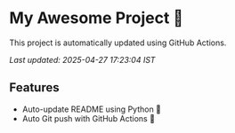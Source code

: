 # My Awesome Project 🚀

This project is automatically updated using GitHub Actions.

_Last updated: 2025-04-27 17:23:04 IST_

## Features
- Auto-update README using Python 🐍
- Auto Git push with GitHub Actions 🤖
